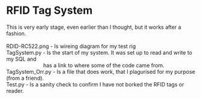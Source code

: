 # RFID Tag System

This is very early stage, even earlier than I thought, but it works after a fashion.</br>
</br>
RDID-RC522.png   -  Is wireing diagram for my test rig</br>
TagSystem.py     -  Is the start of my system.  It was set up to read and write to my SQL and</br>
&nbsp; &nbsp; &nbsp; &nbsp; &nbsp; &nbsp; &nbsp; &nbsp; &nbsp; &nbsp; &nbsp; &nbsp; &nbsp;has a link to where some of the code came from.</br>
TagSystem_Orr.py -  Is a file that does work, that I plagurised for my purpose (from a friend).</br>
Test.py          -  Is a sanity check to confirm I have not borked the RFID tags or reader.</br>
